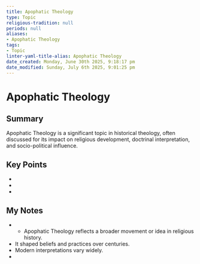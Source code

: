 ```yaml
---
title: Apophatic Theology
type: Topic
religious-tradition: null
periods: null
aliases:
- Apophatic Theology
tags:
- Topic
linter-yaml-title-alias: Apophatic Theology
date_created: Monday, June 30th 2025, 9:18:17 pm
date_modified: Sunday, July 6th 2025, 9:01:25 pm
---
```


# Apophatic Theology

## Summary
Apophatic Theology is a significant topic in historical theology, often discussed for its impact on religious development, doctrinal interpretation, and socio-political influence.

## Key Points
- 
- 
- 

## My Notes
- - Apophatic Theology reflects a broader movement or idea in religious history.
- It shaped beliefs and practices over centuries.
- Modern interpretations vary widely.
- 